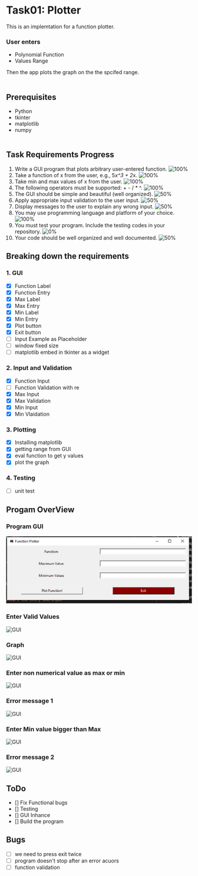 # Task01: Plotter

This is an implemtation for a function plotter.
<br>

### User enters

* Polynomial Function
* Values Range

Then the app plots the graph on the the spcifed range.
<br><br>

## Prerequisites

* Python
* tkinter
* matplotlib
* numpy
<br><br>

## Task Requirements Progress

1. Write a GUI program that plots arbitrary user-entered function.
![100%](https://progress-bar.dev/100/)
2. Take a function of x from the user, e.g., 5*x^3 + 2*x.
![100%](https://progress-bar.dev/100/)
3. Take min and max values of x from the user.
![100%](https://progress-bar.dev/100/)
4. The following operators must be supported: + - / * ^.
![100%](https://progress-bar.dev/100/)
5. The GUI should be simple and beautiful (well organized).
![50%](https://progress-bar.dev/50/)
6. Apply appropriate input validation to the user input.
![50%](https://progress-bar.dev/50/)
7. Display messages to the user to explain any wrong input.
![50%](https://progress-bar.dev/50/)
8. You may use programming language and platform of your choice.
![100%](https://progress-bar.dev/100/)
9. You must test your program. Include the testing codes in your repository.
![0%](https://progress-bar.dev/0/)
10. Your code should be well organized and well documented.
![50%](https://progress-bar.dev/50/)

## Breaking down the requirements

### 1. GUI

* [x] Function Label
* [x] Function Entry
* [x] Max Label
* [x] Max Entry
* [x] Min Label
* [x] Min Entry
* [x] Plot button
* [x] Exit button
* [ ] Input Example as Placeholder
* [ ] window fixed size
* [ ] matplotlib embed in tkinter as a widget

### 2. Input and Validation

* [x] Function Input
* [ ] Function Validation with re
* [x] Max Input
* [x] Max Validation
* [x] Min Input
* [x] Min Vlaidation

### 3. Plotting

* [x] Installing matplotlib
* [x] getting range from GUI
* [x] eval function to get y values
* [x] plot the graph

### 4. Testing

* [ ] unit test

## Progam OverView

### Program GUI

![GUI](https://github.com/ahmedelbrmbaly/plotter/blob/main/snapshots/01.png)

### Enter Valid Values

![GUI](https://github.com/ahmedelbrmbaly/plotter/blob/main/snapshots\02.png)

### Graph

![GUI](https://github.com/ahmedelbrmbaly/plotter/blob/main/snapshots\03.png)

### Enter non numerical value as max or min

![GUI](https://github.com/ahmedelbrmbaly/plotter/blob/main/snapshots\04.png)

### Error message 1

![GUI](https://github.com/ahmedelbrmbaly/plotter/blob/main/snapshots\05.png)

### Enter Min value bigger than Max

![GUI](https://github.com/ahmedelbrmbaly/plotter/blob/main/snapshots\06.png)

### Error message 2

![GUI](https://github.com/ahmedelbrmbaly/plotter/blob/main/snapshots\07.png)

## ToDo

* [] Fix Functional bugs
* [] Testing
* [] GUI Inhance
* [] Build the program

## Bugs

* [ ] we need to press exit twice
* [ ] program doesn't stop after an error acuors
* [ ] function validation
